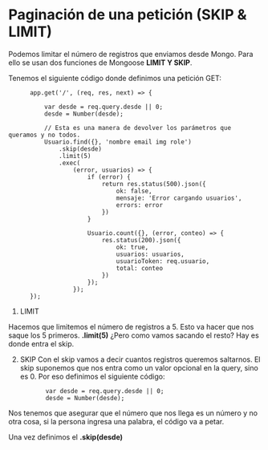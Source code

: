 # Paginación de una petición (SKIP & LIMIT)

Podemos limitar el número de registros que enviamos desde Mongo.
Para ello se usan dos funciones de Mongoose **LIMIT Y SKIP**.

Tenemos el siguiente código donde definimos una petición GET:

          app.get('/', (req, res, next) => {

              var desde = req.query.desde || 0;
              desde = Number(desde);

              // Esta es una manera de devolver los parámetros que queramos y no todos.
              Usuario.find({}, 'nombre email img role')
                  .skip(desde)
                  .limit(5)
                  .exec(
                      (error, usuarios) => {
                          if (error) {
                              return res.status(500).json({
                                  ok: false,
                                  mensaje: 'Error cargando usuarios',
                                  errors: error
                              })
                          }

                          Usuario.count({}, (error, conteo) => {
                              res.status(200).json({
                                  ok: true,
                                  usuarios: usuarios,
                                  usuarioToken: req.usuario,
                                  total: conteo
                              })
                          });
                      });
          });
          
1. LIMIT 

Hacemos que limitemos el número de registros a 5.
Esto va hacer que nos saque los 5 primeros.
**.limit(5)**
¿Pero como vamos sacando el resto? Hay es donde entra el skip.

2. SKIP
Con el skip vamos a decir cuantos registros queremos saltarnos.
El skip suponemos que nos entra como un valor opcional en la query, sino es 0.
Por eso definimos el siguiente código:

              var desde = req.query.desde || 0;
              desde = Number(desde);
              
Nos tenemos que asegurar que el número que nos llega es un número
y no otra cosa, si la persona ingresa una palabra, el código va a petar.

Una vez definimos el **.skip(desde)**


